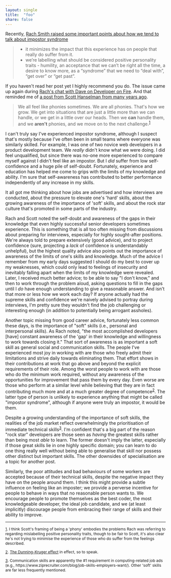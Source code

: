 ```yaml
---
layout: single
title:  "foo"
share: false
---
```

Recently, [Rach Smith raised some important points about how we tend to talk about impostor syndrome](https://rachsmith.com/2017/i-dont-have-imposter-syndrome)

> * it minimizes the impact that this experience has on people that really do suffer from it.
> * we’re labelling what should be considered positive personality traits - humility, an acceptance that we can’t be right all the time, a desire to know more, as a “syndrome” that we need to “deal with”, “get over” or “get past”.

If you haven't read her post yet I highly recommend you do. The issue came up again during [Rach's chat with Dave on Developer on Fire](http://developeronfire.com/podcast/episode-288-rachel-smith-connecting-and-delivering). And that reminded me of [a post from Scott Hanselman from many years ago](https://www.hanselman.com/blog/ImAPhonyAreYou.aspx). 

> We all feel like phonies sometimes. We are all phonies. That's how we grow. We get into situations that are just a little more than we can handle, or we get in a little over our heads. Then we <strong>can</strong> handle them, and we <strong>aren't</strong> phonies, and we move on to the next challenge.<sup id="fnr1phony"><a href="#fn1phony">1</a></sup>

I can't truly say I've experienced impostor syndrome, although I suspect that's mostly because I've often been in small teams where everyone was similarly skilled. For example, I was one of two novice web developers in a product development team. We *really* didn't know what we were doing. I did feel unqualified, but since there was no-one more experienced to compare myself against I didn't feel like an impostor. But I *did* suffer from low self-confidence and a huge pile of self-doubt. Fortunately, experience and education has helped me come to grips with the limits of my knowledge and ability. I'm sure that self-awareness has contributed to better performance independently of any increase in my skills.

It all got me thinking about how jobs are advertised and how interviews are conducted, about the pressure to elevate one's 'hard' skills, about the growing awareness of the importance of 'soft' skills, and about the rock star culture that's promoted in some parts of the industry.

Rach and Scott noted the self-doubt and awareness of the gaps in their knowledge that even highly successful senior developers sometimes experience. This is something that is all too often missing from discussions about preparing for interviews, especially for highly sought-after positions. We're always told to prepare extensively (good advice), and to project confidence (sure, projecting a *lack* of confidence is understandably unhelpful), but the highest quality advice also points out the importance of awareness of the limits of one's skills and knowledge. Much of the advice I remember from my early days suggested I should do my best to cover up my weaknesses, which could only lead to feelings of insecurity and inevitably falling apart when the limits of my knowledge were revealed. Later, I received much better advice; to be able to say "I don't know," and then to work through the problem aloud, asking questions to fill in the gaps until I *do* have enough understanding to give a reasonable answer. And isn't that more or less how we work each day? If anyone actually had the supreme skills and confidence we're naively advised to portray during interviews, I'm pretty sure they wouldn't find the job challenging or interesting enough (in addition to potentially being arrogant assholes).

Another topic missing from good career advice, fortunately less common these days, is the importance of "soft" skills (i.e., personal and interpersonal skills). As Rach noted, "the most accomplished developers [have] constant awareness of the 'gap' in their knowledge and willingness to work towards closing it." That sort of awareness is as important a soft skill as general social and communication skills. The people I've experienced most joy in working with are those who freely admit their limitations and strive daily towards eliminating them. That effort shows in their contributions at work that go above and beyond the explicit requirements of their role. Among the worst people to work with are those who do the minimum work required, without any awareness of the opportunities for improvement that pass them by every day. Even worse are those who perform at a similar level while believing that they are in fact contributing much more and at a much greater degree of competence<sup id="fnrdke"><a href="#fndke">2</a></sup>. The latter type of person is unlikely to experience anything that might be called "impostor syndrome", although if anyone were truly an impostor, it would be them.

Despite a growing understanding of the importance of soft skills, the realities of the job market reflect overwhelmingly the prioritisation of immediate technical skills<sup id="fnrcomm"><a href="#fncomm">3</a></sup>. I'm confident that's a big part of the reason "rock star" developers are those seen as *having* the greatest skills rather than being most *able* to learn. The former doesn't imply the latter, especially if those great skills lie in one highly specific domain; you can learn to do one thing really well without being able to generalise that skill nor possess other distinct but important skills. The other downsides of specialisation are a topic for another post.

Similarly, the poor attitudes and bad behaviours of some workers are accepted because of their technical skills, despite the negative impact they have on the people around them. I think this might provide a subtle influence on feeling like an imposter; we provide a perverse incentive for people to behave in ways that no reasonable person wants to. We encourage people to promote themselves as the best coder, the most knowledgeable developer, the ideal job candidate, and we (at least implicitly) discourage people from embracing their range of skills and their ability to improve.

-----
<p style="font-size:12px" id="fn1phony"><a href="#fnr1phony">1</a>. I think Scott's framing of being a 'phony' embodies the problems Rach was referring to regarding mislabelling positive personality traits, though to be fair to Scott, it's also clear he's not trying to minimise the experience of those who do suffer from the feelings described.
<p style="font-size:12px" id="fndke"><a href="#fnrdke">2</a>. <a href="https://en.wikipedia.org/wiki/Dunning%E2%80%93Kruger_effect">The Dunning-Kruger effect</a> in effect, so to speak.
<p style="font-size:12px" id="fncomm"><a href="#fnrcomm">3</a>. Communication skills are apparently the #1 requirement in computing-related job ads (e.g., https://www.ziprecruiter.com/blog/job-skills-employers-want/). Other 'soft' skills are far less frequently mentioned.
